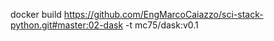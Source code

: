 docker build https://github.com/EngMarcoCaiazzo/sci-stack-python.git#master:02-dask -t mc75/dask:v0.1
